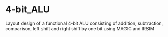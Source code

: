 # 4-bit_ALU
Layout design of a functional 4-bit ALU consisting of addition, subtraction, comparison, left shift and right shift by one bit using MAGIC and IRSIM
